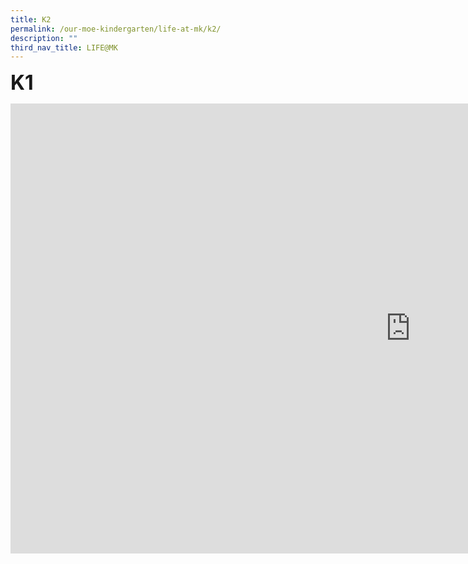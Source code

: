 ```yaml
---
title: K2
permalink: /our-moe-kindergarten/life-at-mk/k2/
description: ""
third_nav_title: LIFE@MK
---
```

**<font size=6>K1</font>**
<iframe width="1280" height="720" src="https://www.youtube.com/embed/RLEGe-vJ-PA" title="LIFE@MK K2" frameborder="0" allow="accelerometer; autoplay; clipboard-write; encrypted-media; gyroscope; picture-in-picture; web-share" allowfullscreen></iframe>